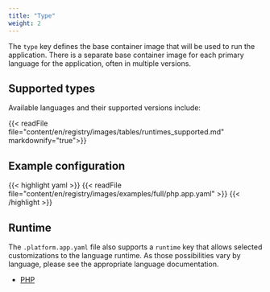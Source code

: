 ```yaml
---
title: "Type"
weight: 2
---
```


The `type` key defines the base container image that will be used to run the application.  There is a separate base container image for each primary language for the application, often in multiple versions.  

## Supported types

Available languages and their supported versions include:

{{< readFile file="content/en/registry/images/tables/runtimes_supported.md" markdownify="true">}}

## Example configuration

{{< highlight yaml >}}
{{< readFile file="content/en/registry/images/examples/full/php.app.yaml" >}}
{{< /highlight >}}

## Runtime

The `.platform.app.yaml` file also supports a `runtime` key that allows selected customizations to the language runtime. As those possibilities vary by language, please see the appropriate language documentation.

* [PHP](/languages/php.html)
